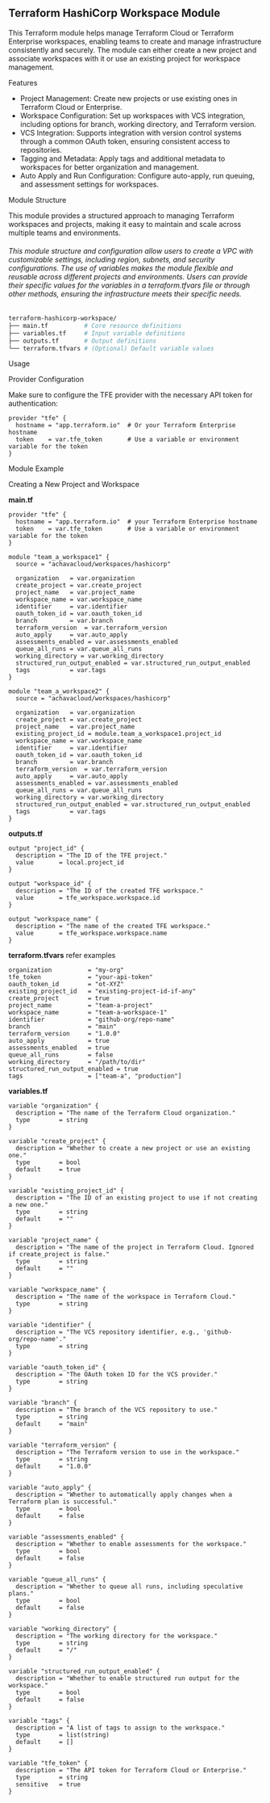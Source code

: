 ## Terraform HashiCorp Workspace Module

This Terraform module helps manage Terraform Cloud or Terraform Enterprise workspaces, enabling teams to create and manage infrastructure consistently and securely. The module can either create a new project and associate workspaces with it or use an existing project for workspace management.

Features
- Project Management: Create new projects or use existing ones in Terraform Cloud or Enterprise.
- Workspace Configuration: Set up workspaces with VCS integration, including options for branch, working directory, and Terraform version.
- VCS Integration: Supports integration with version control systems through a common OAuth token, ensuring consistent access to repositories.
- Tagging and Metadata: Apply tags and additional metadata to workspaces for better organization and management.
- Auto Apply and Run Configuration: Configure auto-apply, run queuing, and assessment settings for workspaces.

Module Structure

This module provides a structured approach to managing Terraform workspaces and projects, making it easy to maintain and scale across multiple teams and environments.

###### This module structure and configuration allow users to create a VPC with customizable settings, including region, subnets, and security configurations. The use of variables makes the module flexible and reusable across different projects and environments. Users can provide their specific values for the variables in a terraform.tfvars file or through other methods, ensuring the infrastructure meets their specific needs.

```sh
terraform-hashicorp-workspace/
├── main.tf          # Core resource definitions
├── variables.tf     # Input variable definitions
├── outputs.tf       # Output definitions
└── terraform.tfvars # (Optional) Default variable values  
```
Usage

Provider Configuration

Make sure to configure the TFE provider with the necessary API token for authentication:

```hcl
provider "tfe" {
  hostname = "app.terraform.io"  # Or your Terraform Enterprise hostname
  token    = var.tfe_token       # Use a variable or environment variable for the token
}
```

Module Example

Creating a New Project and Workspace

**main.tf**
```hcl
provider "tfe" {
  hostname = "app.terraform.io"  # your Terraform Enterprise hostname
  token    = var.tfe_token       # Use a variable or environment variable for the token
}

module "team_a_workspace1" {
  source = "achavacloud/workspaces/hashicorp"

  organization   = var.organization
  create_project = var.create_project
  project_name   = var.project_name
  workspace_name = var.workspace_name
  identifier     = var.identifier
  oauth_token_id = var.oauth_token_id
  branch         = var.branch
  terraform_version  = var.terraform_version
  auto_apply     = var.auto_apply
  assessments_enabled = var.assessments_enabled
  queue_all_runs = var.queue_all_runs
  working_directory = var.working_directory
  structured_run_output_enabled = var.structured_run_output_enabled
  tags           = var.tags
}

module "team_a_workspace2" {
  source = "achavacloud/workspaces/hashicorp"

  organization   = var.organization
  create_project = var.create_project
  project_name   = var.project_name
  existing_project_id = module.team_a_workspace1.project_id
  workspace_name = var.workspace_name
  identifier     = var.identifier
  oauth_token_id = var.oauth_token_id
  branch         = var.branch
  terraform_version  = var.terraform_version
  auto_apply     = var.auto_apply
  assessments_enabled = var.assessments_enabled
  queue_all_runs = var.queue_all_runs
  working_directory = var.working_directory
  structured_run_output_enabled = var.structured_run_output_enabled
  tags           = var.tags
}
```
**outputs.tf**
```hcl
output "project_id" {
  description = "The ID of the TFE project."
  value       = local.project_id
}

output "workspace_id" {
  description = "The ID of the created TFE workspace."
  value       = tfe_workspace.workspace.id
}

output "workspace_name" {
  description = "The name of the created TFE workspace."
  value       = tfe_workspace.workspace.name
}
```
**terraform.tfvars** refer examples
```hcl
organization          = "my-org"
tfe_token             = "your-api-token"
oauth_token_id        = "ot-XYZ"
existing_project_id   = "existing-project-id-if-any"
create_project        = true
project_name          = "team-a-project"
workspace_name        = "team-a-workspace-1"
identifier            = "github-org/repo-name"
branch                = "main"
terraform_version     = "1.0.0"
auto_apply            = true
assessments_enabled   = true
queue_all_runs        = false
working_directory     = "/path/to/dir"
structured_run_output_enabled = true
tags                  = ["team-a", "production"]
```
**variables.tf**
```hcl
variable "organization" {
  description = "The name of the Terraform Cloud organization."
  type        = string
}

variable "create_project" {
  description = "Whether to create a new project or use an existing one."
  type        = bool
  default     = true
}

variable "existing_project_id" {
  description = "The ID of an existing project to use if not creating a new one."
  type        = string
  default     = ""
}

variable "project_name" {
  description = "The name of the project in Terraform Cloud. Ignored if create_project is false."
  type        = string
  default     = ""
}

variable "workspace_name" {
  description = "The name of the workspace in Terraform Cloud."
  type        = string
}

variable "identifier" {
  description = "The VCS repository identifier, e.g., 'github-org/repo-name'."
  type        = string
}

variable "oauth_token_id" {
  description = "The OAuth token ID for the VCS provider."
  type        = string
}

variable "branch" {
  description = "The branch of the VCS repository to use."
  type        = string
  default     = "main"
}

variable "terraform_version" {
  description = "The Terraform version to use in the workspace."
  type        = string
  default     = "1.0.0"
}

variable "auto_apply" {
  description = "Whether to automatically apply changes when a Terraform plan is successful."
  type        = bool
  default     = false
}

variable "assessments_enabled" {
  description = "Whether to enable assessments for the workspace."
  type        = bool
  default     = false
}

variable "queue_all_runs" {
  description = "Whether to queue all runs, including speculative plans."
  type        = bool
  default     = false
}

variable "working_directory" {
  description = "The working directory for the workspace."
  type        = string
  default     = "/"
}

variable "structured_run_output_enabled" {
  description = "Whether to enable structured run output for the workspace."
  type        = bool
  default     = false
}

variable "tags" {
  description = "A list of tags to assign to the workspace."
  type        = list(string)
  default     = []
}

variable "tfe_token" {
  description = "The API token for Terraform Cloud or Enterprise."
  type        = string
  sensitive   = true
}
```
